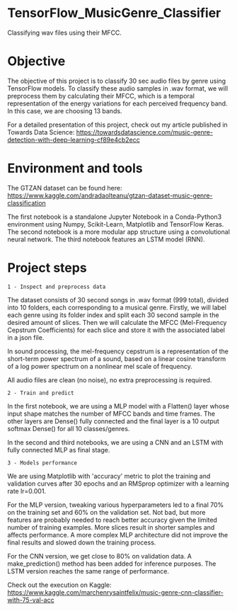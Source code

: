 # TensorFlow_MusicGenre_Classifier
Classifying wav files using their MFCC.

# Objective

The objective of this project is to classify 30 sec audio files by genre using TensorFlow models. To classify these audio samples in .wav format, we will preprocess them by calculating their MFCC, which is a temporal representation of the energy variations for each perceived frequency band. In this case, we are choosing 13 bands.

For a detailed presentation of this project, check out my article published in Towards Data Science:
https://towardsdatascience.com/music-genre-detection-with-deep-learning-cf89e4cb2ecc

# Environment and tools

The GTZAN dataset can be found here:
https://www.kaggle.com/andradaolteanu/gtzan-dataset-music-genre-classification

The first notebook is a standalone Jupyter Notebook in a Conda-Python3 environment using Numpy, Scikit-Learn, Matplotlib and TensorFlow Keras. 
The second notebook is a more modular app structure using a convolutional neural network.
The third notebook features an LSTM model (RNN).

# Project steps

	1 - Inspect and preprocess data
	
The dataset consists of 30 second songs in .wav format (999 total), divided into 10 folders, each corresponding to a musical genre. Firstly, we will label each genre using its folder index and split each 30 second sample in the desired amount of slices. Then we will calculate the MFCC (Mel-Frequency Cepstrum Coefficients) for each slice and store it with the associated label in a json file.

In sound processing, the mel-frequency cepstrum is a representation of the short-term power spectrum of a sound, based on a linear cosine transform of a log power spectrum on a nonlinear mel scale of frequency.

All audio files are clean (no noise), no extra preprocessing is required. 

	2 - Train and predict
	
In the first notebook, we are using a MLP model with a Flatten() layer whose input shape matches the number of MFCC bands and time frames. The other layers are Dense() fully connected and the final layer is a 10 output softmax Dense() for all 10 classes/genres.

In the second and third notebooks, we are using a CNN and an LSTM with fully connected MLP as final stage.

	3 - Models performance
	
We are using Matplotlib with 'accuracy' metric to plot the training and validation curves after 30 epochs and an RMSprop optimizer with a learning rate lr=0.001.

For the MLP version, tweaking various hyperparameters led to a final 70% on the training set and 60% on the validation set. Not bad, but more features are probably needed to reach better accuracy given the limited number of training examples. More slices result in shorter samples and affects performance. A more complex MLP architecture did not improve the final results and slowed down the training process.

For the CNN version, we get close to 80% on validation data. A make_prediction() method has been added for inference purposes.
The LSTM version reaches the same range of performance.

Check out the execution on Kaggle: https://www.kaggle.com/marchenrysaintfelix/music-genre-cnn-classifier-with-75-val-acc
